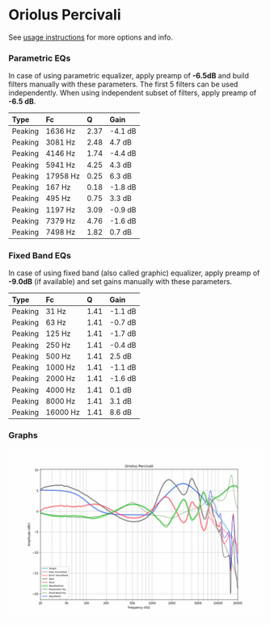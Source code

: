 # Oriolus Percivali
See [usage instructions](https://github.com/jaakkopasanen/AutoEq#usage) for more options and info.

### Parametric EQs
In case of using parametric equalizer, apply preamp of **-6.5dB** and build filters manually
with these parameters. The first 5 filters can be used independently.
When using independent subset of filters, apply preamp of **-6.5 dB**.

| Type    | Fc       |    Q | Gain    |
|:--------|:---------|:-----|:--------|
| Peaking | 1636 Hz  | 2.37 | -4.1 dB |
| Peaking | 3081 Hz  | 2.48 | 4.7 dB  |
| Peaking | 4146 Hz  | 1.74 | -4.4 dB |
| Peaking | 5941 Hz  | 4.25 | 4.3 dB  |
| Peaking | 17958 Hz | 0.25 | 6.3 dB  |
| Peaking | 167 Hz   | 0.18 | -1.8 dB |
| Peaking | 495 Hz   | 0.75 | 3.3 dB  |
| Peaking | 1197 Hz  | 3.09 | -0.9 dB |
| Peaking | 7379 Hz  | 4.76 | -1.6 dB |
| Peaking | 7498 Hz  | 1.82 | 0.7 dB  |

### Fixed Band EQs
In case of using fixed band (also called graphic) equalizer, apply preamp of **-9.0dB**
(if available) and set gains manually with these parameters.

| Type    | Fc       |    Q | Gain    |
|:--------|:---------|:-----|:--------|
| Peaking | 31 Hz    | 1.41 | -1.1 dB |
| Peaking | 63 Hz    | 1.41 | -0.7 dB |
| Peaking | 125 Hz   | 1.41 | -1.7 dB |
| Peaking | 250 Hz   | 1.41 | -0.4 dB |
| Peaking | 500 Hz   | 1.41 | 2.5 dB  |
| Peaking | 1000 Hz  | 1.41 | -1.1 dB |
| Peaking | 2000 Hz  | 1.41 | -1.6 dB |
| Peaking | 4000 Hz  | 1.41 | 0.1 dB  |
| Peaking | 8000 Hz  | 1.41 | 3.1 dB  |
| Peaking | 16000 Hz | 1.41 | 8.6 dB  |

### Graphs
![](./Oriolus%20Percivali.png)
